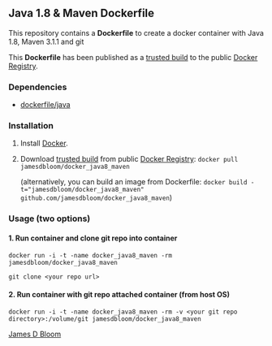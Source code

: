 ## Java 1.8 & Maven Dockerfile

This repository contains a **Dockerfile** to create a docker container with Java 1.8, Maven 3.1.1 and git

This **Dockerfile** has been published as a [trusted build](https://registry.hub.docker.com/u/jamesdbloom/docker-java8-maven/) to the public [Docker Registry](https://index.docker.io/).


### Dependencies

* [dockerfile/java](http://dockerfile.github.io/#/java)


### Installation

1. Install [Docker](https://www.docker.io/).

2. Download [trusted build](https://registry.hub.docker.com/u/jamesdbloom/docker-java8-maven/) from public [Docker Registry](https://index.docker.io/): `docker pull jamesdbloom/docker_java8_maven`

   (alternatively, you can build an image from Dockerfile: `docker build -t="jamesdbloom/docker_java8_maven" github.com/jamesdbloom/docker_java8_maven`)


### Usage (two options)

#### 1. Run container and clone git repo into container

    docker run -i -t -name docker_java8_maven -rm jamesdbloom/docker_java8_maven

    git clone <your repo url>

#### 2. Run container with git repo attached container (from host OS)

    docker run -i -t -name docker_java8_maven -rm -v <your git repo directory>:/volume/git jamesdbloom/docker_java8_maven
    
[James D Bloom](http://blog.jamesdbloom.com)
